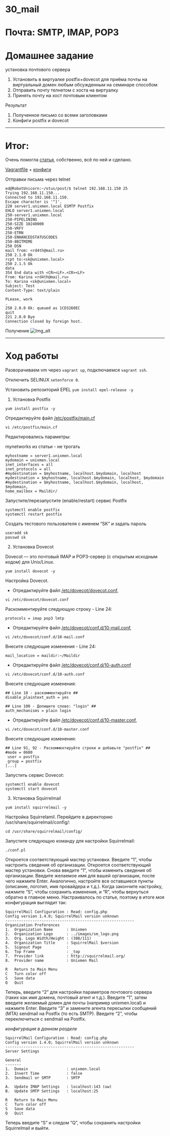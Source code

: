 # 30_mail
# Почта: SMTP, IMAP, POP3 

# Домашнее задание
установка почтового сервера
1. Установить в виртуалке postfix+dovecot для приёма почты на виртуальный домен любым обсужденным на семинаре способом
2. Отправить почту телнетом с хоста на виртуалку
3. Принять почту на хост почтовым клиентом

Результат
1. Полученное письмо со всеми заголовками
2. Конфиги postfix и dovecot

__________________________________________________________________________________________________________________________

# Итог:

Очень помогла [статья](https://itdoxy.com/%D1%83%D1%81%D1%82%D0%B0%D0%BD%D0%BE%D0%B2%D0%BA%D0%B0-%D0%BB%D0%BE%D0%BA%D0%B0%D0%BB%D1%8C%D0%BD%D0%BE%D0%B3%D0%BE-%D0%BF%D0%BE%D1%87%D1%82%D0%BE%D0%B2%D0%BE%D0%B3%D0%BE-%D1%81%D0%B5%D1%80%D0%B2/), собственно, всё по ней и сделано.

[Vagrantfile](https://github.com/Edo1993/mail/blob/master/Vagrantfile) + [конфиги](https://github.com/Edo1993/mail/tree/master/configs) 

Отправки письма через telnet

```
ed@RobotUnicorn:~/otus/post/$ telnet 192.168.11.150 25
Trying 192.168.11.150...
Connected to 192.168.11.150.
Escape character is '^]'.
220 server1.unixmen.local ESMTP Postfix
EHLO server1.unixmen.local
250-server1.unixmen.local
250-PIPELINING
250-SIZE 10240000
250-VRFY
250-ETRN
250-ENHANCEDSTATUSCODES
250-8BITMIME
250 DSN
mail from: <rd4th@mail.ru>
250 2.1.0 Ok
rcpt to:<sk@unixmen.local>
250 2.1.5 Ok
data
354 End data with <CR><LF>.<CR><LF>
From: Karina <rd4th@mail.ru>
To: Karina <sk@unixmen.local>
Subject: Test
Content-Type: text/plain

PLease, work
.
250 2.0.0 Ok: queued as 1CD3260EC
quit
221 2.0.0 Bye
Connection closed by foreign host.
```

Получение
![Img_alt](https://github.com/Edo1993/mail/blob/master/301.png)

__________________________________________________________________________________________________________________________

# Ход работы

Разворачиваем vm через ```vagrant up```, подключаемся ```vagrant ssh```.

Отключить SELINUX ```setenforce 0```.

Установить репозиторий EPEL ```yum install epel-release -y```

1) Установка Postfix

```
yum install postfix -y
```
Отредактируйте файл [/etc/postfix/main.cf](https://github.com/Edo1993/mail/blob/master/configs/etc/postfix/main.cf)

```
vi /etc/postfix/main.cf
```
Редактировались параметры:

mynetworks из статьи - не трогать
```
myhostname = server1.unixmen.local
mydomain = unixmen.local
inet_interfaces = all
inet_protocols = all
#mydestination = $myhostname, localhost.$mydomain, localhost
mydestination = $myhostname, localhost.$mydomain, localhost, $mydomain
#mydestination = $myhostname, localhost.$mydomain, localhost, $mydomain,
home_mailbox = Maildir/
```

Запустите/перезапустите (enable/restart) сервис Postfix

```
systemctl enable postfix
systemctl restart postfix
```

Создать тестового пользователя с именем “SK” и задать пароль

```
useradd sk
passwd sk
```

2) Установка Dovecot

Dovecot — это почтовый IMAP и POP3-сервер (с открытым исходным кодом) для Unix/Linux.

```
yum install dovecot -y
```

Настройка Dovecot.

- Отредактируйте файл [/etc/dovecot/dovecot.conf](https://github.com/Edo1993/mail/blob/master/configs/etc/dovecot/dovecot.conf),

```
vi /etc/dovecot/dovecot.conf
```

Раскомментируйте следующую строку - Line 24:

```
protocols = imap pop3 lmtp
```

- Отредактируйте файл [/etc/dovecot/conf.d/10-mail.conf](https://github.com/Edo1993/mail/blob/master/configs/etc/dovecot/conf.d/10-mail.conf),

```
vi /etc/dovecot/conf.d/10-mail.conf
```

Внесите следующие изменения - Line 24:

```
mail_location = maildir:~/Maildir
```

- Отредактируйте файл [/etc/dovecot/conf.d/10-auth.conf](https://github.com/Edo1993/mail/blob/master/configs/etc/dovecot/conf.d/10-auth.conf)

```
vi /etc/dovecot/conf.d/10-auth.conf
```

Внесите следующие изменения:

```
## Line 10 - раскомментируйте ##
disable_plaintext_auth = yes

## Line 100 - Допишите слово: "login" ##
auth_mechanisms = plain login
```

- Отредактируйте файл [/etc/dovecot/conf.d/10-master.conf](https://github.com/Edo1993/mail/edit/master/configs/etc/dovecot/conf.d/10-master.conf),

```
vi /etc/dovecot/conf.d/10-master.conf
```

Внесите следующие изменения:

```
## Line 91, 92 - Раскомментируйте строки и добавьте "postfix" ##
#mode = 0600
 user = postfix
 group = postfix
[...]
```

Запустить сервис Dovecot:

```
systemctl enable dovecot
systemctl start dovecot
```

3) Установка Squirrelmail

```
yum install squirrelmail -y
```

Настройка Squirrelamil. Перейдите в директорию /usr/share/squirrelmail/config/:

```
cd /usr/share/squirrelmail/config/
```

Запустите следующую команду для настройки Squirrelmail:

```
./conf.pl
```

Откроется соответствующий мастер установки. Введите “1”, чтобы настроить сведения об организации. Откроется соответствующий мастер установки. Снова введите “1”, чтобы изменить сведения об организации. Введите желаемое имя для вашей организации, после чего нажмите Enter. Аналогично, настройте все оставшиеся пункты (описание, логотип, имя провайдера и т.д.). Когда закончите настройку, нажмите “S”, чтобы сохранить изменения, и “R”, чтобы вернуться обратно в главное меню.
Настраивалось по статье, поэтому в итоге моя конфигурация выглядит так:

```
SquirrelMail Configuration : Read: config.php
Config version 1.4.0; SquirrelMail version unknown
---------------------------------------------------------
Organization Preferences
1.  Organization Name      : Unixmen
2.  Organization Logo      : ../images/sm_logo.png
3.  Org. Logo Width/Height : (308/111)
4.  Organization Title     : SquirrelMail $version
5.  Signout Page           : 
6.  Top Frame              : _top
7.  Provider link          : http://squirrelmail.org/
8.  Provider name          : Unixmen Mail

R   Return to Main Menu
C   Turn color off
S   Save data
Q   Quit
```

Теперь, введите “2” для настройки параметров почтового сервера (таких как имя домена, почтовый агент и т.д.).
Введите “1”, затем введите желаемый домен для почты (например unixmen.local) и нажмите Enter. 
Введите “3” и замените агента пересылки сообщений (MTA) sendmail на Postfix (то есть SMTP).
Введите “2”, чтобы переключиться с sendmail на Postfix.

*конфигурация в данном разделе*

```
SquirrelMail Configuration : Read: config.php
Config version 1.4.0; SquirrelMail version unknown
---------------------------------------------------------
Server Settings

General
-------
1.  Domain                 : unixmen.local
2.  Invert Time            : false
3.  Sendmail or SMTP       : SMTP

A.  Update IMAP Settings   : localhost:143 (uw)
B.  Update SMTP Settings   : localhost:25

R   Return to Main Menu
C   Turn color off
S   Save data
Q   Quit
```

Теперь введите “S” и следом “Q”, чтобы сохранить настройки Squirrelmail и выйти.


